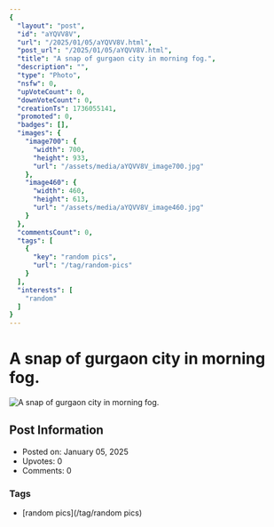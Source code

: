 ```yaml
---
{
  "layout": "post",
  "id": "aYQVV8V",
  "url": "/2025/01/05/aYQVV8V.html",
  "post_url": "/2025/01/05/aYQVV8V.html",
  "title": "A snap of gurgaon city in morning fog.",
  "description": "",
  "type": "Photo",
  "nsfw": 0,
  "upVoteCount": 0,
  "downVoteCount": 0,
  "creationTs": 1736055141,
  "promoted": 0,
  "badges": [],
  "images": {
    "image700": {
      "width": 700,
      "height": 933,
      "url": "/assets/media/aYQVV8V_image700.jpg"
    },
    "image460": {
      "width": 460,
      "height": 613,
      "url": "/assets/media/aYQVV8V_image460.jpg"
    }
  },
  "commentsCount": 0,
  "tags": [
    {
      "key": "random pics",
      "url": "/tag/random-pics"
    }
  ],
  "interests": [
    "random"
  ]
}
---
```


# A snap of gurgaon city in morning fog.

![A snap of gurgaon city in morning fog.](/assets/media/aYQVV8V_image700.jpg)

## Post Information

- Posted on: January 05, 2025
- Upvotes: 0
- Comments: 0

### Tags

- [random pics](/tag/random pics)
